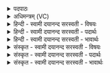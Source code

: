 <details><summary>पदपाठः</summary>

ते। हि। पु॒त्रासः॑। अदि॑तेः। प्र। जी॒वसे॑। मर्त्या॑य। ज्योतिः॑। यच्छ॑न्ति। अज॑स्रम्। ३३।
</details>

<details><summary>अधिमन्त्रम् (VC)</summary>

- आदित्यो देवता
- वारुणिः सप्तधृतिः
- विराड् गायत्री
- षड्जः
</details>

<details><summary>हिन्दी - स्वामी दयानन्द सरस्वती  - विषयः</summary>

आदित्यों के क्या-क्या कर्म हैं, इस विषय का उपदेश अगले मन्त्र में किया है ॥
</details>

<details><summary>हिन्दी - स्वामी दयानन्द सरस्वती  - पदार्थः</summary>

पदार्थान्वयभाषाः -  जो (अदितेः) नाशरहित कारणरूपी शक्ति के (पुत्रासः) बाहिर भीतर रहनेवाले प्राण, सूर्यलोक, पवन और जल आदि पुत्र हैं (ते) वे (हि) ही (मर्त्याय) मनुष्यों के मरने वा (जीवसे) जीने के लिये (अजस्रम्) निरन्तर (ज्योतिः) तेज या प्रकाश को (यच्छन्ति) देते हैं ॥३३॥
</details>

<details><summary>हिन्दी - स्वामी दयानन्द सरस्वती  - भावार्थः</summary>

भावार्थभाषाः -  जो ये कारणरूपी समर्थ पदार्थों के उत्पन्न हुए प्राण, सूर्यलोक, वायु वा जल आदि पदार्थ हैं, वे ज्योति अर्थात् तेज को देते हुए सब प्राणियों के जीवन वा मरने के लिये निमित्त होते हैं ॥३३॥
</details>

<details><summary>संस्कृत - स्वामी दयानन्द सरस्वती  - विषयः</summary>

आदित्यानां किं कर्मास्तीत्युपदिश्यते ॥
</details>

<details><summary>संस्कृत - स्वामी दयानन्द सरस्वती  - पदार्थः</summary>

पदार्थान्वयभाषाः -  येऽदितेः पुत्रासः पुत्रास्ते हि मर्त्याय जीवसेऽजस्रं ज्योतिः प्रयच्छन्ति ॥३३॥
</details>

<details><summary>संस्कृत - स्वामी दयानन्द सरस्वती  - भावार्थः</summary>

भावार्थभाषाः -  एते कारणादुत्पन्नाः प्राणवाय्वादयो नित्यं ज्योतिः प्रयच्छन्तः सर्वेषां जीवनाय मरणाय वा निमित्तानि भवन्तीति ॥३३॥
</details>